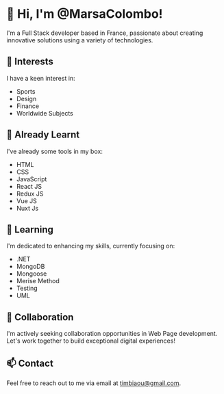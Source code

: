 # 👋 Hi, I'm @MarsaColombo!

I'm a Full Stack developer based in France, passionate about creating innovative solutions using a variety of technologies.

## 👀 Interests
I have a keen interest in:

- Sports
- Design
- Finance
- Worldwide Subjects

## 🌱 Already Learnt
I've already some tools in my box:

- HTML
- CSS
- JavaScript
- React JS
- Redux JS
- Vue JS
- Nuxt Js
  
## 🚀 Learning
I'm dedicated to enhancing my skills, currently focusing on:

- .NET
- MongoDB
- Mongoose
- Merise Method
- Testing
- UML 

## 💼 Collaboration
I'm actively seeking collaboration opportunities in Web Page development. Let's work together to build exceptional digital experiences!

## 📫 Contact
Feel free to reach out to me via email at [timbiaou@gmail.com](mailto:timbiaou@gmail.com).

<!---
MarsaColombo/MarsaColombo is a ✨ special ✨ repository because its `README.md` (this file) appears on your GitHub profile.
You can click the Preview link to take a look at your changes.
--->

